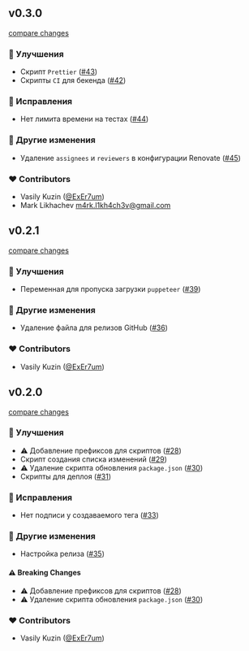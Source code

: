 
## v0.3.0

[compare changes](https://github.com/Pacific-Agency/workflows/compare/v0.2.1...v0.3.0)

### 🚀 Улучшения

- Скрипт `Prettier` ([#43](https://github.com/Pacific-Agency/workflows/pull/43))
- Скрипты `CI` для бекенда ([#42](https://github.com/Pacific-Agency/workflows/pull/42))

### 🐞 Исправления

- Нет лимита времени на тестах ([#44](https://github.com/Pacific-Agency/workflows/pull/44))

### 🏡 Другие изменения

- Удаление `assignees` и `reviewers` в конфигурации Renovate ([#45](https://github.com/Pacific-Agency/workflows/pull/45))

### ❤️  Contributors

- Vasily Kuzin ([@ExEr7um](http://github.com/ExEr7um))
- Mark Likhachev <m4rk.l1kh4ch3v@gmail.com>

## v0.2.1

[compare changes](https://github.com/Pacific-Agency/workflows/compare/v0.2.0...v0.2.1)


### 🚀 Улучшения

  - Переменная для пропуска загрузки `puppeteer` ([#39](https://github.com/Pacific-Agency/workflows/pull/39))

### 🏡 Другие изменения

  - Удаление файла для релизов GitHub ([#36](https://github.com/Pacific-Agency/workflows/pull/36))

### ❤️  Contributors

- Vasily Kuzin ([@ExEr7um](http://github.com/ExEr7um))

## v0.2.0

[compare changes](https://github.com/Pacific-Agency/workflows/compare/v0.1.1...v0.2.0)


### 🚀 Улучшения

  - ⚠️  Добавление префиксов для скриптов ([#28](https://github.com/Pacific-Agency/workflows/pull/28))
  - Скрипт создания списка изменений ([#29](https://github.com/Pacific-Agency/workflows/pull/29))
  - ⚠️  Удаление скрипта обновления `package.json` ([#30](https://github.com/Pacific-Agency/workflows/pull/30))
  - Скрипты для деплоя ([#31](https://github.com/Pacific-Agency/workflows/pull/31))

### 🐞 Исправления

  - Нет подписи у создаваемого тега ([#33](https://github.com/Pacific-Agency/workflows/pull/33))

### 🏡 Другие изменения

  - Настройка релиза ([#35](https://github.com/Pacific-Agency/workflows/pull/35))

#### ⚠️  Breaking Changes

  - ⚠️  Добавление префиксов для скриптов ([#28](https://github.com/Pacific-Agency/workflows/pull/28))
  - ⚠️  Удаление скрипта обновления `package.json` ([#30](https://github.com/Pacific-Agency/workflows/pull/30))

### ❤️  Contributors

- Vasily Kuzin ([@ExEr7um](http://github.com/ExEr7um))

